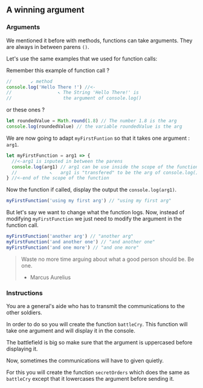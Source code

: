 ## A winning argument

### Arguments

We mentioned it before with methods, functions can take arguments. They are
always in between parens `()`.

Let's use the same examples that we used for function calls:

Remember this example of function call ?

```js
//       ↙ method
console.log('Hello There !') //<-
//                 ↖ The String 'Hello There!' is
//                   the argument of console.log()
```

or these ones ?

```js
let roundedValue = Math.round(1.8) // The number 1.8 is the arg
console.log(roundedValue) // the variable roundedValue is the arg
```

We are now going to adapt `myFirstFuntion` so that it takes one argument :
`arg1`.

```js
let myFirstFunction = arg1 => {
  //<-arg1 is inputed in between the parens
  console.log(arg1) // arg1 can be use inside the scope of the function
  //            ↖   arg1 is "transfered" to be the arg of console.log()
} //<-end of the scope of the function
```

Now the function if called, display the output the `console.log(arg1)`.

```js
myFirstFunction('using my first arg') // "using my first arg"
```

But let's say we want to change what the function logs. Now, instead of
modifying `myFirstFunction` we just need to modify the argument in the function
call.

```js
myFirstFunction('another arg') // "another arg"
myFirstFunction('and another one') // "and another one"
myFirstFunction('and one more') // "and one more"
```

> Waste no more time arguing about what a good person should be. Be one.
>
> - Marcus Aurelius

### Instructions

You are a general's aide who has to transmit the communications to the other
soldiers.

In order to do so you will create the function `battleCry`. This function will
take one argument and will display it in the console.

The battlefield is big so make sure that the argument is uppercased before
displaying it.

Now, sometimes the communications will have to given quietly.

For this you will create the function `secretOrders` which does the same as
`battleCry` except that it lowercases the argument before sending it.
